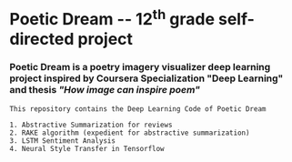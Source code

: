 
<!DOCTYPE html>
<html lang="en">
  <head>
    <meta charset="utf-8">
    <meta http-equiv="X-UA-Compatible" content="IE=edge">
    <meta name="viewport" content="width=device-width, initial-scale=1">
    <h1>Poetic Dream -- 12<sup>th</sup> grade self-directed project</h1>
    <div><h3>Poetic Dream is a poetry imagery visualizer deep learning project inspired by Coursera Specialization "Deep Learning" and thesis <i>"How image can inspire poem"</i></h3></div>

   
  </head>
  <body>

    This repository contains the Deep Learning Code of Poetic Dream
    
    1. Abstractive Summarization for reviews 
    2. RAKE algorithm (expedient for abstractive summarization)
    3. LSTM Sentiment Analysis
    4. Neural Style Transfer in Tensorflow
  </body>
</html>
